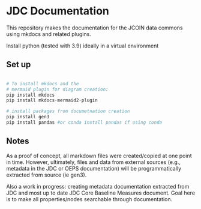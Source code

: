 # JDC Documentation

This repository makes the documentation for the 
JCOIN data commons using mkdocs and related plugins.

Install python (tested with 3.9) ideally in a virtual environment

## Set up
```python

# To install mkdocs and the 
# mermaid plugin for diagram creation:
pip install mkdocs
pip install mkdocs-mermaid2-plugin

# install packages from documetnation creation
pip install gen3
pip install pandas #or conda install pandas if using conda


```

## Notes

As a proof of concept, all markdown files were created/copied at one point in time. However, ultimately, files and data from external sources (e.g., metadata in the JDC or OEPS documentation) will be programmatically extracted from source (ie gen3).

Also a work in progress: creating metadata documentation extracted from JDC and most up to date JDC Core Baseline Measures document. Goal here is to make all properties/nodes searchable through documentation. 

